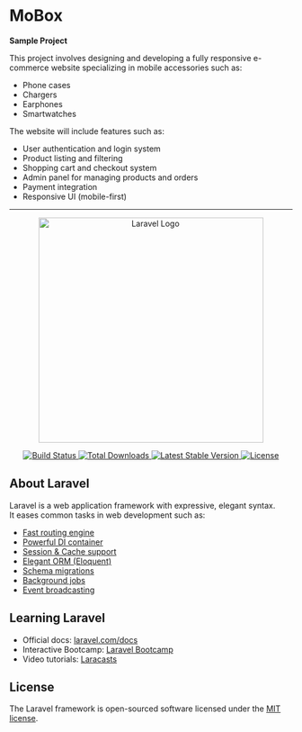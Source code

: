 # MoBox

**Sample Project**

This project involves designing and developing a fully responsive e-commerce website specializing in mobile accessories such as:

- Phone cases
- Chargers
- Earphones
- Smartwatches

The website will include features such as:

- User authentication and login system
- Product listing and filtering
- Shopping cart and checkout system
- Admin panel for managing products and orders
- Payment integration
- Responsive UI (mobile-first)

---

<p align="center">
  <a href="https://laravel.com" target="_blank">
    <img src="https://raw.githubusercontent.com/laravel/art/master/logo-lockup/5%20SVG/2%20CMYK/1%20Full%20Color/laravel-logolockup-cmyk-red.svg" width="400" alt="Laravel Logo">
  </a>
</p>

<p align="center">
  <a href="https://github.com/laravel/framework/actions">
    <img src="https://github.com/laravel/framework/workflows/tests/badge.svg" alt="Build Status">
  </a>
  <a href="https://packagist.org/packages/laravel/framework">
    <img src="https://img.shields.io/packagist/dt/laravel/framework" alt="Total Downloads">
  </a>
  <a href="https://packagist.org/packages/laravel/framework">
    <img src="https://img.shields.io/packagist/v/laravel/framework" alt="Latest Stable Version">
  </a>
  <a href="https://packagist.org/packages/laravel/framework">
    <img src="https://img.shields.io/packagist/l/laravel/framework" alt="License">
  </a>
</p>

## About Laravel

Laravel is a web application framework with expressive, elegant syntax.  
It eases common tasks in web development such as:

- [Fast routing engine](https://laravel.com/docs/routing)
- [Powerful DI container](https://laravel.com/docs/container)
- [Session & Cache support](https://laravel.com/docs/session)
- [Elegant ORM (Eloquent)](https://laravel.com/docs/eloquent)
- [Schema migrations](https://laravel.com/docs/migrations)
- [Background jobs](https://laravel.com/docs/queues)
- [Event broadcasting](https://laravel.com/docs/broadcasting)

## Learning Laravel

- Official docs: [laravel.com/docs](https://laravel.com/docs)
- Interactive Bootcamp: [Laravel Bootcamp](https://bootcamp.laravel.com)
- Video tutorials: [Laracasts](https://laracasts.com)

## License

The Laravel framework is open-sourced software licensed under the [MIT license](https://opensource.org/licenses/MIT).
